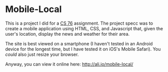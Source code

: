 # Mobile-Local

This is a project I did for a [CS 76](https://www.cs76.net/Main_Page) assignment. The project specc was to create a mobile application using HTML, CSS, and Javascript that, given the user's location, display the news and weather for their area.


The site is best viewed on a smartphone (I haven't tested in an Android device for the longest time, but I have tested it on iOS's Mobile Safari). You _could_ also just resize your browser.

Anyway, you can view it online here: http://ali.io/mobile-local/
